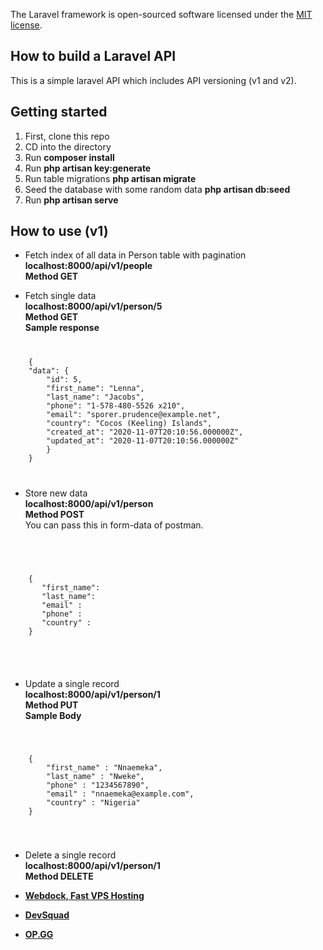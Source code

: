 The Laravel framework is open-sourced software licensed under the [MIT license](https://opensource.org/licenses/MIT).

## How to build a Laravel API

This is a simple laravel API which includes API versioning (v1 and v2). 

## Getting started

<ol>
  <li>First, clone this repo</li>
  <li>CD into the directory</li>
  <li>Run <b>composer install </b></li>
  <li>Run <b>php artisan key:generate </b></li>
  <li>Run table migrations <b>php artisan migrate </b></li>
  <li>Seed the database with some random data <b> php artisan db:seed </b></li>
  <li>Run <b>php artisan serve</b></li>
</ol>

## How to use (v1)

- Fetch index of all data in Person table with pagination <br><b>localhost:8000/api/v1/people </b> <br>
  <b> Method GET </b> <br>
  
- Fetch single data <br><b>localhost:8000/api/v1/person/5 </b> <br>
<b> Method GET </b> <br>
<b>Sample response</b>
<code>
<pre>
    {
    "data": {
        "id": 5,
        "first_name": "Lenna",
        "last_name": "Jacobs",
        "phone": "1-578-480-5526 x210",
        "email": "sporer.prudence@example.net",
        "country": "Cocos (Keeling) Islands",
        "created_at": "2020-11-07T20:10:56.000000Z",
        "updated_at": "2020-11-07T20:10:56.000000Z"
        }
    }
</pre>
</code>

- Store new data <br><b>localhost:8000/api/v1/person </b> <br>
<b> Method POST </b> <br>
You can pass this in form-data of postman.
<br>
<code>
    <pre>
    {
       "first_name":
       "last_name":
       "email" :
       "phone" :
       "country" :
    }
    </pre>
  </code>
  
- Update a single record <br><b>localhost:8000/api/v1/person/1 </b> <br>
<b> Method PUT </b> <br>
<b>Sample Body </b> <br>
<code>
    <pre>
    {
        "first_name" : "Nnaemeka",
        "last_name" : "Nweke",
        "phone" : "1234567890",
        "email" : "nnaemeka@example.com",
        "country" : "Nigeria"
    }
    </pre>
</code>

- Delete a single record <br><b>localhost:8000/api/v1/person/1 </b> <br>
<b> Method DELETE </b> <br>


- **[Webdock, Fast VPS Hosting](https://www.webdock.io/en)**
- **[DevSquad](https://devsquad.com)**
- **[OP.GG](https://op.gg)**

